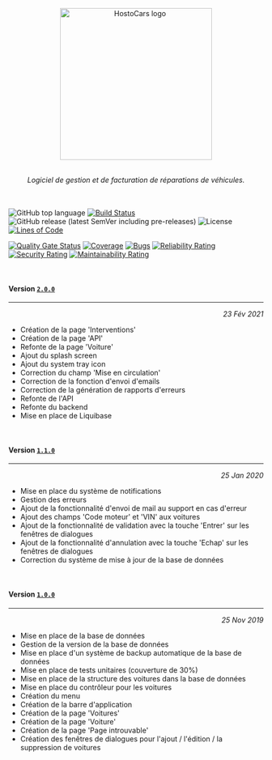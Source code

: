 <p align="center">
  <img width="300" src="https://github.com/Vulture68/HostoCars/blob/develop/src/main/javascript/public/logo.png?raw=true" alt="HostoCars logo" />
</p>

<br />

<div align="center">
    <i>Logiciel de gestion et de facturation de réparations de véhicules.</i>
</div>

<br />
<br />

![GitHub top language](https://img.shields.io/github/languages/top/Foacs/HostoCars)
[![Build Status](https://travis-ci.com/Foacs/HostoCars.svg?branch=develop)](https://travis-ci.com/Foacs/HostoCars)
![GitHub release (latest SemVer including pre-releases)](https://img.shields.io/github/v/release/foacs/HostoCars?include_prereleases)
![License](https://img.shields.io/badge/license-CeCILL-blueviolet)
[![Lines of Code](https://sonarcloud.io/api/project_badges/measure?project=fr.vulture%3Ahostocars&metric=ncloc)](https://sonarcloud.io/dashboard?id=fr.vulture%3Ahostocars)

[![Quality Gate Status](https://sonarcloud.io/api/project_badges/measure?project=fr.vulture%3Ahostocars&metric=alert_status)](https://sonarcloud.io/dashboard?id=fr.vulture%3Ahostocars)
[![Coverage](https://sonarcloud.io/api/project_badges/measure?project=fr.vulture%3Ahostocars&metric=coverage)](https://sonarcloud.io/dashboard?id=fr.vulture%3Ahostocars)
[![Bugs](https://sonarcloud.io/api/project_badges/measure?project=fr.vulture%3Ahostocars&metric=bugs)](https://sonarcloud.io/dashboard?id=fr.vulture%3Ahostocars)
[![Reliability Rating](https://sonarcloud.io/api/project_badges/measure?project=fr.vulture%3Ahostocars&metric=reliability_rating)](https://sonarcloud.io/dashboard?id=fr.vulture%3Ahostocars)
[![Security Rating](https://sonarcloud.io/api/project_badges/measure?project=fr.vulture%3Ahostocars&metric=security_rating)](https://sonarcloud.io/dashboard?id=fr.vulture%3Ahostocars)
[![Maintainability Rating](https://sonarcloud.io/api/project_badges/measure?project=fr.vulture%3Ahostocars&metric=sqale_rating)](https://sonarcloud.io/dashboard?id=fr.vulture%3Ahostocars)

<br />

#### Version [`2.0.0`](https://github.com/Vulture68/HostoCars/releases/download/2.0.0/HostoCars.exe "Download HostoCars v2.0.0")

<hr/>

<div align="right">
    <i>23 Fév 2021</i>
</div>

- Création de la page 'Interventions'
- Création de la page 'API'
- Refonte de la page 'Voiture'
- Ajout du splash screen
- Ajout du system tray icon
- Correction du champ 'Mise en circulation'
- Correction de la fonction d'envoi d'emails
- Correction de la génération de rapports d'erreurs
- Refonte de l'API
- Refonte du backend
- Mise en place de Liquibase

<br />

#### Version [`1.1.0`](https://github.com/Vulture68/HostoCars/releases/download/1.1.0/HostoCars.exe "Download HostoCars v1.1.0")

<hr/>

<div align="right">
    <i>25 Jan 2020</i>
</div>

- Mise en place du système de notifications
- Gestion des erreurs
- Ajout de la fonctionnalité d'envoi de mail au support en cas d'erreur
- Ajout des champs 'Code moteur' et 'VIN' aux voitures
- Ajout de la fonctionnalité de validation avec la touche 'Entrer' sur les fenêtres de dialogues
- Ajout de la fonctionnalité d'annulation avec la touche 'Echap' sur les fenêtres de dialogues
- Correction du système de mise à jour de la base de données

<br />

#### Version [`1.0.0`](https://github.com/Vulture68/HostoCars/releases/download/1.0.0/HostoCars.exe "Download HostoCars v1.0.0")

<hr/>

<div align="right">
    <i>25 Nov 2019</i>
</div>

- Mise en place de la base de données
- Gestion de la version de la base de données
- Mise en place d'un système de backup automatique de la base de données
- Mise en place de tests unitaires (couverture de 30%)
- Mise en place de la structure des voitures dans la base de données
- Mise en place du contrôleur pour les voitures
- Création du menu
- Création de la barre d'application
- Création de la page 'Voitures'
- Création de la page 'Voiture'
- Création de la page 'Page introuvable'
- Création des fenêtres de dialogues pour l'ajout / l'édition / la suppression de voitures

